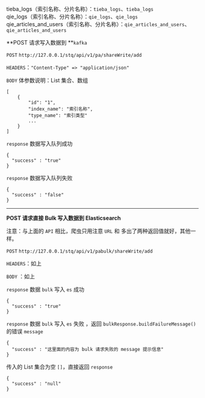 tieba\_logs（索引名称、分片名称）：`tieba_logs`、`tieba_logs`  
qie\_logs（索引名称、分片名称）：`qie_logs`、`qie_logs`  
qie\_articles\_and\_users（索引名称、分片名称）：`qie_articles_and_users`、`qie_articles_and_users`

**POST 请求写入数据到 **`kafka`

`POST` `http://127.0.0.1/stq/api/v1/pa/shareWrite/add`

`HEADERS`：`"Content-Type" => "application/json"`

`BODY` 体参数说明：List 集合、数组

```
[
    {
        "id": "1",
        "index_name": "索引名称",
        "type_name": "索引类型"
        ...
    }
]
```

`response` 数据写入队列成功

```
{
  "success" : "true"
}
```

`response` 数据写入队列失败

```
{
  "success" : "false"
}
```

---

**POST 请求直接 Bulk 写入数据到 Elasticsearch**

注意：与上面的 `API` 相比，爬虫只用注意 `URL` 和 多出了两种返回值就好，其他一样。

`POST` `http://127.0.0.1/stq/api/v1/pabulk/shareWrite/add`

`HEADERS`：如上

`BODY` ：如上

`response` 数据 `bulk` 写入 `es` 成功

```
{
  "success" : "true"
}
```

`response` 数据 `bulk` 写入 `es` 失败 ，返回 `bulkResponse.buildFailureMessage()` 的错误 `message`

```
{
  "success" : "这里面的内容为 bulk 请求失败的 message 提示信息"
}
```

传入的 List 集合为空 `[]`，直接返回 `response`

```
{
  "success" : "null"
}
```



